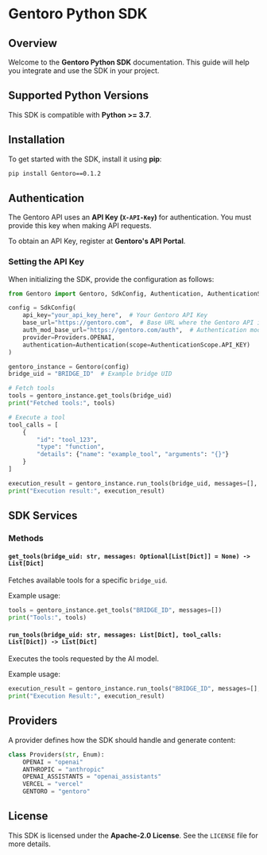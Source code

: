 # Gentoro Python SDK

## Overview
Welcome to the **Gentoro Python SDK** documentation. This guide will help you integrate and use the SDK in your project.

## Supported Python Versions
This SDK is compatible with **Python >= 3.7**.

## Installation
To get started with the SDK, install it using **pip**:

```bash
pip install Gentoro==0.1.2
```

## Authentication
The Gentoro API uses an **API Key (`X-API-Key`)** for authentication. You must provide this key when making API requests.

To obtain an API Key, register at **Gentoro's API Portal**.

### Setting the API Key
When initializing the SDK, provide the configuration as follows:

```python
from Gentoro import Gentoro, SdkConfig, Authentication, AuthenticationScope, Providers

config = SdkConfig(
    api_key="your_api_key_here",  # Your Gentoro API Key
    base_url="https://gentoro.com",  # Base URL where the Gentoro API is hosted
    auth_mod_base_url="https://gentoro.com/auth",  # Authentication module base URL
    provider=Providers.OPENAI,
    authentication=Authentication(scope=AuthenticationScope.API_KEY)
)

gentoro_instance = Gentoro(config)
bridge_uid = "BRIDGE_ID"  # Example bridge UID

# Fetch tools
tools = gentoro_instance.get_tools(bridge_uid)
print("Fetched tools:", tools)

# Execute a tool
tool_calls = [
    {
        "id": "tool_123",
        "type": "function",
        "details": {"name": "example_tool", "arguments": "{}"}
    }
]

execution_result = gentoro_instance.run_tools(bridge_uid, messages=[], tool_calls=tool_calls)
print("Execution result:", execution_result)
```

## SDK Services
### Methods
#### `get_tools(bridge_uid: str, messages: Optional[List[Dict]] = None) -> List[Dict]`
Fetches available tools for a specific `bridge_uid`.

Example usage:
```python
tools = gentoro_instance.get_tools("BRIDGE_ID", messages=[])
print("Tools:", tools)
```

#### `run_tools(bridge_uid: str, messages: List[Dict], tool_calls: List[Dict]) -> List[Dict]`
Executes the tools requested by the AI model.

Example usage:
```python
execution_result = gentoro_instance.run_tools("BRIDGE_ID", messages=[], tool_calls=tool_calls)
print("Execution Result:", execution_result)
```

## Providers
A provider defines how the SDK should handle and generate content:

```python
class Providers(str, Enum):
    OPENAI = "openai"
    ANTHROPIC = "anthropic"
    OPENAI_ASSISTANTS = "openai_assistants"
    VERCEL = "vercel"
    GENTORO = "gentoro"
```

## License
This SDK is licensed under the **Apache-2.0 License**. See the `LICENSE` file for more details.


